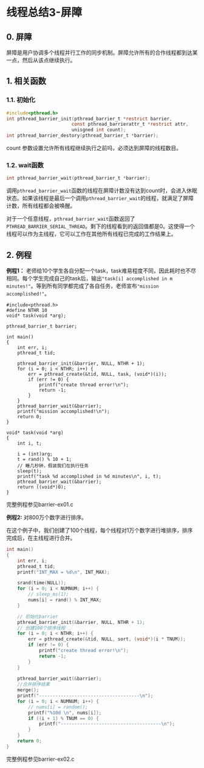 # 线程总结3-屏障

## 0. 屏障

屏障是用户协调多个线程并行工作的同步机制。屏障允许所有的合作线程都到达某一点，然后从该点继续执行。

## 1. 相关函数

### 1.1. 初始化

```C
#include<pthread.h>
int pthread_barrier_init(pthread_barrier_t *restrict barrier,
                        const pthread_barrierattr_t *restrict attr, 
                        unisgned int count);
int pthread_barrier_destory(pthread_barrier_t *barrier);
```
count 参数设置允许所有线程继续执行之前吗，必须达到屏障的线程数目。


### 1.2. wait函数

```C
int pthread_barrier_wait(pthread_barrier_t *barrier);
```
调用`pthread_barrier_wait`函数的线程在屏障计数没有达到count时，会进入休眠状态。如果该线程是最后一个调用`pthread_barrier_wait`的线程，就满足了屏障计数，所有线程都会被唤醒。

对于一个任意线程，`pthread_barrier_wait`函数返回了`PTHREAD_BARRIER_SERIAL_THREAD`。剩下的线程看到的返回值都是0。这使得一个线程可以作为主线程，它可以工作在其他所有线程已完成的工作结果上。


## 2. 例程

**例程1：** 老师给10个学生各自分配一个task，task难易程度不同，因此耗时也不尽相同。每个学生完成自己的task后，输出`"task[i] accomplished in m minutes!"`。等到所有同学都完成了各自任务，老师宣布`"mission accomplished!"`。

```
#include<pthread.h>
#define NTHR 10
void* task(void *arg);

pthread_barrier_t barrier;

int main()
{
    int err, i;
    pthread_t tid;

    pthread_barrier_init(&barrier, NULL, NTHR + 1);
    for (i = 0; i < NTHR; i++) {
        err = pthread_create(&tid, NULL, task, (void*)(i));
        if (err != 0) {
            printf("create thread error!\n");
            return -1;
        }
    }
    pthread_barrier_wait(&barrier);
    printf("mission accomplished!\n");
    return 0;
}

void* task(void *arg)
{
    int i, t;

    i = (int)arg;
    t = rand() % 10 + 1;
    // 睡几秒钟，假装我们在执行任务
    sleep(t); 
    printf("task %d accomplished in %d minutes\n", i, t);
    pthread_barrier_wait(&barrier);
    return ((void*)0);
}
```

完整例程参见barrier-ex01.c

**例程2:** 对800万个数字进行排序。

在这个例子中，我们创建了100个线程，每个线程对1万个数字进行堆排序，排序完成后，在主线程进行合并。

```C
int main()
{
    int err, i;
    pthread_t tid;
    printf("INT_MAX = %d\n", INT_MAX);

    srand(time(NULL));  
    for (i = 0; i < NUMNUM; i++) {
        // sleep_ms(1);
        nums[i] = rand() % INT_MAX;
    }

    // 初始化barrier
    pthread_barrier_init(&barrier, NULL, NTHR + 1);
    // 创建100个排序线程
    for (i = 0; i < NTHR; i++) {
        err = pthread_create(&tid, NULL, sort, (void*)(i * TNUM));
        if (err != 0) {
            printf("create thread error!\n");
            return -1;
        }
    }
    
    pthread_barrier_wait(&barrier);
    //合并排序结果
    merge();
    printf("-------------------------------------\n");
    for (i = 0; i < NUMNUM; i++) {
        // nums[i] = random();
        printf("%10d \n", nums[i]);
        if ((i + 1) % TNUM == 0) {
            printf("-------------------------------------\n");
        }
    }
    return 0;
}
```
完整例程参见barrier-ex02.c


